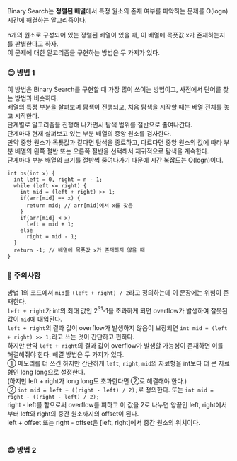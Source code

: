 Binary Search는 **정렬된 배열**에서 특정 원소의 존재 여부를 파악하는 문제를 O(logn) 시간에 해결하는 알고리즘이다.

n개의 원소로 구성되어 있는 정렬된 배열이 있을 때, 이 배열에 목푯값 x가 존재하는지를 판별한다고 하자.  
이 문제에 대한 알고리즘을 구현하는 방법은 두 가지가 있다.

### 😊 방법 1
이 방법은 Binary Search를 구현할 때 가장 많이 쓰이는 방법이고, 사전에서 단어를 찾는 방법과 비슷하다.  
배열의 특정 부분을 살펴보며 탐색이 진행되고, 처음 탐색을 시작할 때는 배열 전체를 놓고 시작한다.  
단계별로 알고리즘을 진행해 나가면서 탐색 범위를 절반으로 줄여나간다.  
단계마다 현재 살펴보고 있는 부분 배열의 중앙 원소를 검사한다.  
만약 중앙 원소가 목푯값과 같다면 탐색을 종료하고, 다르다면 중앙 원소의 값에 따라 부분 배열의 왼쪽 절반 또는 오른쪽 절반을 선택해서 재귀적으로 탐색을 계속한다.  
단계마다 부분 배열의 크기를 절반씩 줄여나가기 때문에 시간 복잡도는 O(logn)이다.  
```
int bs(int x) {
  int left = 0, right = n - 1;
  while (left <= right) {
    int mid = (left + right) >> 1;
    if(arr[mid] == x) {
      return mid; // arr[mid]에서 x를 찾음
    }
    if(arr[mid] < x)
      left = mid + 1;
    else
      right = mid - 1;
  }
  return -1; // 배열에 목푯값 x가 존재하지 않을 때
}
```
### 😬 주의사항
방법 1의 코드에서 `mid`를 `(left + right) / 2`라고 정의하는데 이 문장에는 위험이 존재한다.  
`left + right`가 int의 최대 값인 2<sup>31</sup>-1을 초과하게 되면 overflow가 발생하여 잘못된 값이 `mid`에 대입된다.  
`left + right`의 결과 값이 overflow가 발생하지 않음이 보장되면 `int mid = (left + right) >> 1;`라고 쓰는 것이 간단하고 편하다.    
하지만 만약 `left + right`의 결과 값이 overflow가 발생할 가능성이 존재하면 이를 해결해줘야 한다. 해결 방법은 두 가지가 있다.  
① 메모리를 더 쓰긴 하지만 간단하게 `left`, `right`, `mid`의 자료형을 int보다 더 큰 자료형인 long long으로 설정한다.  
(하지만 left + right가 long long도 초과한다면 ②로 해결해야 한다.)  
② `int mid = left + ((right - left) / 2);`로 정의한다. 또는 `int mid = right - ((right - left) / 2);`  
right - left를 함으로써 overflow를 피하고 이 값을 2로 나누면 양끝인 left, right에서부터 left와 right의 중간 원소까지의 offset이 된다.  
left + offset 또는 right - offset은 [left, right]에서 중간 원소의 위치이다.
<br/><br/>
### 😊 방법 2
